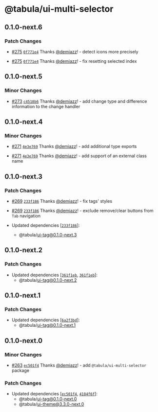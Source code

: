 # @tabula/ui-multi-selector

## 0.1.0-next.6

### Patch Changes

- [#275](https://github.com/ReTable/ui-kit/pull/275) [`0f771e4`](https://github.com/ReTable/ui-kit/commit/0f771e4f381cb601f78fdff76a5297388b431b11) Thanks [@demiazz](https://github.com/demiazz)! - detect icons more precisely

- [#275](https://github.com/ReTable/ui-kit/pull/275) [`0f771e4`](https://github.com/ReTable/ui-kit/commit/0f771e4f381cb601f78fdff76a5297388b431b11) Thanks [@demiazz](https://github.com/demiazz)! - fix resetting selected index

## 0.1.0-next.5

### Minor Changes

- [#273](https://github.com/ReTable/ui-kit/pull/273) [`c4518b6`](https://github.com/ReTable/ui-kit/commit/c4518b69bbb13e2fa7faab05f2aaaed7ef401b10) Thanks [@demiazz](https://github.com/demiazz)! - add change type and difference information to the change handler

## 0.1.0-next.4

### Minor Changes

- [#271](https://github.com/ReTable/ui-kit/pull/271) [`4e3e769`](https://github.com/ReTable/ui-kit/commit/4e3e7698a0c0714b5c64160a523f73675b0d1425) Thanks [@demiazz](https://github.com/demiazz)! - add additional type exports

- [#271](https://github.com/ReTable/ui-kit/pull/271) [`4e3e769`](https://github.com/ReTable/ui-kit/commit/4e3e7698a0c0714b5c64160a523f73675b0d1425) Thanks [@demiazz](https://github.com/demiazz)! - add support of an external class name

## 0.1.0-next.3

### Patch Changes

- [#269](https://github.com/ReTable/ui-kit/pull/269) [`233f186`](https://github.com/ReTable/ui-kit/commit/233f1865f216b3303db14c37ad76a89ec50cd82d) Thanks [@demiazz](https://github.com/demiazz)! - fix tags' styles

- [#269](https://github.com/ReTable/ui-kit/pull/269) [`233f186`](https://github.com/ReTable/ui-kit/commit/233f1865f216b3303db14c37ad76a89ec50cd82d) Thanks [@demiazz](https://github.com/demiazz)! - exclude remove/clear buttons from `Tab` navigation

- Updated dependencies [[`233f186`](https://github.com/ReTable/ui-kit/commit/233f1865f216b3303db14c37ad76a89ec50cd82d)]:
  - @tabula/ui-tag@0.1.0-next.3

## 0.1.0-next.2

### Patch Changes

- Updated dependencies [[`361f1eb`](https://github.com/ReTable/ui-kit/commit/361f1eb5cd00b252c135968b8ad30cb4ba414cea), [`361f1eb`](https://github.com/ReTable/ui-kit/commit/361f1eb5cd00b252c135968b8ad30cb4ba414cea)]:
  - @tabula/ui-tag@0.1.0-next.2

## 0.1.0-next.1

### Patch Changes

- Updated dependencies [[`6a2f3bd`](https://github.com/ReTable/ui-kit/commit/6a2f3bd3a27db6fe8682b265d01aab8a112c2574)]:
  - @tabula/ui-tag@0.1.0-next.1

## 0.1.0-next.0

### Minor Changes

- [#263](https://github.com/ReTable/ui-kit/pull/263) [`ec501f4`](https://github.com/ReTable/ui-kit/commit/ec501f47396f97a989932d298a4f0c4d5152cab1) Thanks [@demiazz](https://github.com/demiazz)! - add `@tabula/ui-multi-selector` package

### Patch Changes

- Updated dependencies [[`ec501f4`](https://github.com/ReTable/ui-kit/commit/ec501f47396f97a989932d298a4f0c4d5152cab1), [`4184f6f`](https://github.com/ReTable/ui-kit/commit/4184f6feba8a0ceb2c8832619e62cf237a283b4a)]:
  - @tabula/ui-tag@0.1.0-next.0
  - @tabula/ui-theme@3.3.0-next.0
